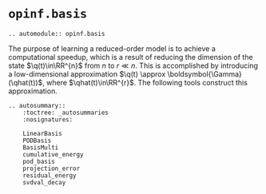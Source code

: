 # `opinf.basis`

```{eval-rst}
.. automodule:: opinf.basis
```

The purpose of learning a reduced-order model is to achieve a computational speedup, which is a result of reducing the dimension of the state $\q(t)\in\RR^{n}$ from $n$ to $r \ll n$.
This is accomplished by introducing a low-dimensional approximation $\q(t) \approx \boldsymbol{\Gamma}(\qhat(t))$, where $\qhat(t)\in\RR^{r}$.
The following tools construct this approximation.

```{eval-rst}
.. autosummary::
    :toctree: _autosummaries
    :nosignatures:

    LinearBasis
    PODBasis
    BasisMulti
    cumulative_energy
    pod_basis
    projection_error
    residual_energy
    svdval_decay
```

